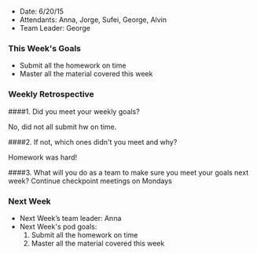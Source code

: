* Date: 6/20/15
* Attendants: Anna, Jorge, Sufei, George, Alvin
* Team Leader: George

### This Week's Goals

* Submit all the homework on time
* Master all the material covered this week

### Weekly Retrospective

####1. Did you meet your weekly goals?

No, did not all submit hw on time.

####2. If not, which ones didn't you meet and why?

Homework was hard!

####3. What will you do as a team to make sure you meet your goals next week?
Continue checkpoint meetings on Mondays

### Next Week

* Next Week’s team leader: Anna
* Next Week's pod goals:
  1. Submit all the homework on time
  2. Master all the material covered this week
